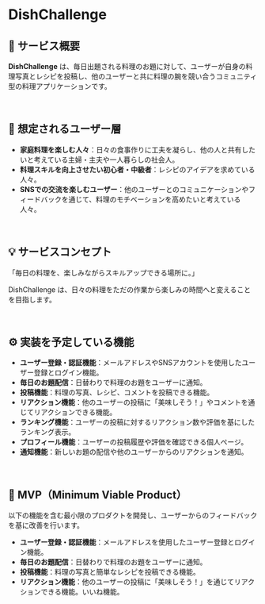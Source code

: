 # DishChallenge
## 📌 サービス概要

**DishChallenge** は、毎日出題される料理のお題に対して、ユーザーが自身の料理写真とレシピを投稿し、他のユーザーと共に料理の腕を競い合うコミュニティ型の料理アプリケーションです。

<br />


## 👥 想定されるユーザー層

- **家庭料理を楽しむ人々**：日々の食事作りに工夫を凝らし、他の人と共有したいと考えている主婦・主夫や一人暮らしの社会人。
- **料理スキルを向上させたい初心者・中級者**：レシピのアイデアを求めている人々。
- **SNSでの交流を楽しむユーザー**：他のユーザーとのコミュニケーションやフィードバックを通じて、料理のモチベーションを高めたいと考えている人々。

<br />

## 💡 サービスコンセプト

「毎日の料理を、楽しみながらスキルアップできる場所に。」

DishChallenge は、日々の料理をただの作業から楽しみの時間へと変えることを目指します。

<br />

## ⚙️ 実装を予定している機能

- **ユーザー登録・認証機能**：メールアドレスやSNSアカウントを使用したユーザー登録とログイン機能。
- **毎日のお題配信**：日替わりで料理のお題をユーザーに通知。
- **投稿機能**：料理の写真、レシピ、コメントを投稿できる機能。
- **リアクション機能**：他のユーザーの投稿に「美味しそう！」やコメントを通じてリアクションできる機能。
- **ランキング機能**：ユーザーの投稿に対するリアクション数や評価を基にしたランキング表示。
- **プロフィール機能**：ユーザーの投稿履歴や評価を確認できる個人ページ。
- **通知機能**：新しいお題の配信や他のユーザーからのリアクションを通知。

<br />

## 🚀 MVP（Minimum Viable Product）

以下の機能を含む最小限のプロダクトを開発し、ユーザーからのフィードバックを基に改善を行います。

- **ユーザー登録・認証機能**：メールアドレスを使用したユーザー登録とログイン機能。
- **毎日のお題配信**：日替わりで料理のお題をユーザーに通知。
- **投稿機能**：料理の写真と簡単なレシピを投稿できる機能。
- **リアクション機能**：他のユーザーの投稿に「美味しそう！」を通じてリアクションできる機能。いいね機能。
